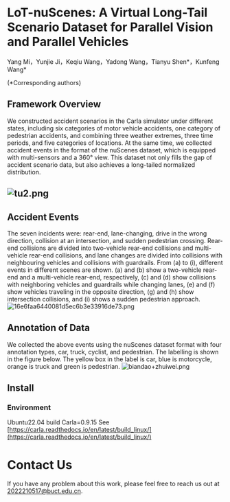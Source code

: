 # LoT-nuScenes: A Virtual Long-Tail Scenario Dataset for Parallel Vision and Parallel Vehicles
Yang Mi，Yunjie Ji，Keqiu Wang，Yadong Wang，Tianyu Shen*，Kunfeng Wang*

 (*Corresponding authors)  
## Framework Overview
We constructed accident scenarios in the Carla simulator under different states, including six categories of motor vehicle accidents, one category of pedestrian accidents, and combining three weather extremes, three time periods, and five categories of locations. At the same time, we collected accident events in the format of the nuScenes dataset, which is equipped with multi-sensors and a 360° view. This dataset not only fills the gap of accident scenario data, but also achieves a long-tailed normalized distribution.
## ![tu2.png](https://cdn.nlark.com/yuque/0/2024/png/46551520/1721093518067-69251208-f39c-4149-b439-52e8af386849.png#averageHue=%23e4e2de&clientId=u10cd986a-175d-4&from=drop&id=EOU1m&originHeight=858&originWidth=1801&originalType=binary&ratio=1.5&rotation=0&showTitle=false&size=1163925&status=done&style=none&taskId=ua9dc468b-271b-4740-90be-edb001645ef&title=)
## Accident Events
The seven incidents were: rear-end, lane-changing, drive in the wrong direction, collision at an intersection, and sudden pedestrian crossing. Rear-end collisions are divided into two-vehicle rear-end collisions and multi-vehicle rear-end collisions, and lane changes are divided into collisions with neighbouring vehicles and collisions with guardrails. From (a) to (i), different events in different scenes are shown. (a) and (b) show a two-vehicle rear-end and a multi-vehicle rear-end, respectively, (c) and (d) show collisions with neighboring vehicles and guardrails while changing lanes, (e) and (f) show vehicles traveling in the opposite direction, (g) and (h) show intersection collisions, and (i) shows a sudden pedestrian approach.
![16e6faa6440081d5ec6b3e33916de73.png](https://cdn.nlark.com/yuque/0/2024/png/46551520/1721115725843-d21c7ef6-a5f1-476f-9f39-8e30e8a4fb2c.png#averageHue=%235a6247&clientId=u1ead93a6-74f8-4&from=paste&height=438&id=u21801b3d&originHeight=657&originWidth=985&originalType=binary&ratio=1.5&rotation=0&showTitle=false&size=1115369&status=done&style=none&taskId=ud1b0d76b-ae10-4953-98c9-8e54c949e9a&title=&width=656.6666666666666)
## Annotation of Data
We collected the above events using the nuScenes dataset format with four annotation types, car, truck, cyclist, and pedestrian. The labelling is shown in the figure below. The yellow box in the label is car, blue is motorcycle, orange is truck and green is pedestrian.
![biandao+zhuiwei.png](https://cdn.nlark.com/yuque/0/2024/png/46551520/1721117610919-6d6d9dd4-a71d-421a-807c-66ae6c9b7f19.png#averageHue=%238b958e&clientId=u1ead93a6-74f8-4&from=drop&id=u17b90a26&originHeight=625&originWidth=1903&originalType=binary&ratio=1.5&rotation=0&showTitle=false&size=1305579&status=done&style=none&taskId=udd6a8677-5380-45b4-b55c-fd948397859&title=)
## Install
### Environment
Ubuntu22.04  build Carla=0.9.15   See [https://carla.readthedocs.io/en/latest/build_linux/](https://carla.readthedocs.io/en/latest/build_linux/)
# Contact Us
 If you have any problem about this work, please feel free to reach us out at  2022210517@buct.edu.cn.
